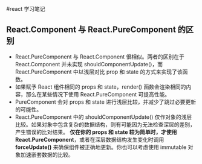 #react 学习笔记

## React.Component 与 React.PureComponent 的区别
+ React.PureComponent 与 React.Component 很相似。两者的区别在于 React.Component 并未实现 shouldComponentUpdate()，而 React.PureComponent 中以浅层对比 prop 和 state 的方式来实现了该函数。
+ 如果赋予 React 组件相同的 props 和 state，render() 函数会渲染相同的内容，那么在某些情况下使用 React.PureComponent 可提高性能。
+ PureComponent 会对 props 和 state 进行浅层比较，并减少了跳过必要更新的可能性。
+ React.PureComponent 中的 shouldComponentUpdate() 仅作对象的浅层比较。如果对象中包含复杂的数据结构，则有可能因为无法检查深层的差别，产生错误的比对结果。 **仅在你的 props 和 state 较为简单时，才使用 React.PureComponent**，或者在深层数据结构发生变化时调用 **forceUpdate()** 来确保组件被正确地更新。你也可以考虑使用 immutable 对象加速嵌套数据的比较。